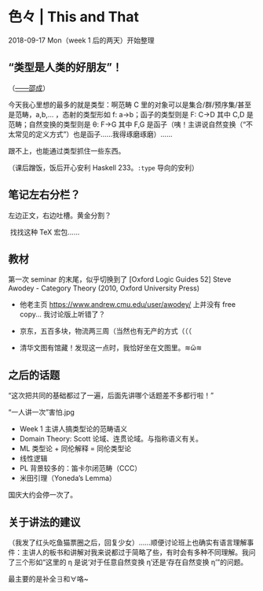 # 色々 | This and That

2018-09-17 Mon（week 1 后的两天）开始整理



## “类型是人类的好朋友”！

（[——邵成](https://tuna.moe/event/2016/haskell/)）

今天我心里想的最多的就是类型：啊范畴 C 里的对象可以是集合/群/预序集/甚至是范畴，a,b,... ，态射的类型形如 f: a→b；函子的类型则是 F: C→D 其中 C,D 是范畴；自然变换的类型则是 θ: F→G 其中 F,G 是函子（咦！主讲说自然变换（“不太常见的定义方式”）也是函子……我得琢磨琢磨）……

跟不上，也能通过类型抓住一些东西。

（课后蹭饭，饭后开心安利 Haskell 233。`:type` 导向的安利）



## 笔记左右分栏？

左边正文，右边吐槽。黄金分割？

​	找找这种 TeX 宏包……



## 教材

第一次 seminar 的末尾，似乎切换到了 [Oxford Logic Guides 52] Steve Awodey - Category Theory (2010, Oxford University Press)

+ 他老主页 https://www.andrew.cmu.edu/user/awodey/ 上并没有 free copy... 我讨论版上听错了？

+ 京东，五百多块，物流两三周（当然也有无产的方式（（（

+ 清华文图有馆藏！发现这一点时，我恰好坐在文图里。≋ὥ≋



## 之后的话题

“这次把共同的基础都过了一遍，后面先讲哪个话题差不多都行啦！”

“一人讲一次”害怕.jpg

+ Week 1 主讲人搞类型论的范畴语义
+ Domain Theory: Scott 论域、连贯论域。与指称语义有关。
+ ML 类型论 + 同伦解释 = 同伦类型论
+ 线性逻辑
+ PL 背景较多的：笛卡尔闭范畴（CCC）
+ 米田引理（Yoneda’s Lemma）



国庆大约会停一次了。



## 关于讲法的建议

（我发了红头吃鱼猫票圈之后，回复少女）……顺便讨论班上也确实有语言理解事件：主讲人的板书和讲解对我来说都过于简略了些，有时会有多种不同理解。我问了三个形如“这里的 η 是说‘对于任意自然变换 η’还是‘存在自然变换 η’”的问题。

最主要的是补全∃和∀咯~